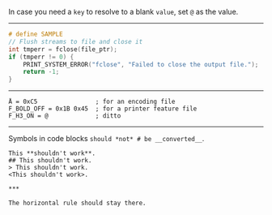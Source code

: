 In case you need a `key` to resolve to a blank `value`, set ` @ ` as the value.

---

```c
# define SAMPLE
// Flush streams to file and close it
int tmperr = fclose(file_ptr);
if (tmperr != 0) {
	PRINT_SYSTEM_ERROR("fclose", "Failed to close the output file.");
	return -1;
}
```

---

    Å = 0xC5                ; for an encoding file
    F_BOLD_OFF = 0x1B 0x45  ; for a printer feature file
    F_H3_ON = @             ; ditto

---

Symbols in code blocks `should *not* # be __converted__`.

```
This **shouldn't work**.
## This shouldn't work.
> This shouldn't work.
<This shouldn't work>.

***

The horizontal rule should stay there.
```
